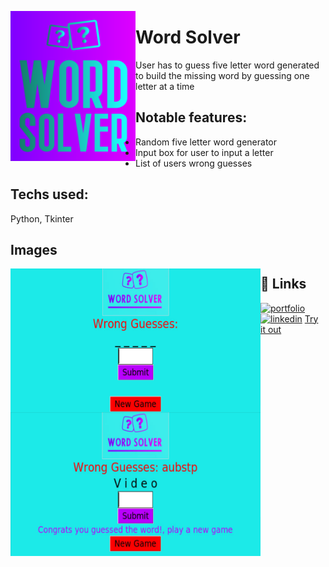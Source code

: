 <a href="url"><img src="/images/word_solver_this_one.png" align="left" height="240" width="200" ></a>

# Word Solver

User has to guess five letter word generated to build the missing word by guessing one letter at a time

## Notable features:

- Random five letter word generator
- Input box for user to input a letter
- List of users wrong guesses

## Techs used:

Python, Tkinter

## Images

<a href="url"><img src="/images/WS_new_game.png" align="left" height="230" width="400" ></a>

<a href="url"><img src="/images/WS_solved.png" align="left" height="230" width="400" ></a>

## 🔗 Links

[![portfolio](https://img.shields.io/badge/my_portfolio-000?style=for-the-badge&logo=ko-fi&logoColor=white)](https://sergiomendozer.github.io/Portfolio/)
[![linkedin](https://img.shields.io/badge/linkedin-0A66C2?style=for-the-badge&logo=linkedin&logoColor=white)](https://www.linkedin.com/in/sergio-mendoza-software-developer/)
[Try it out](https://replit.com/@sergiomendozer/Word-Solver?v=1)
